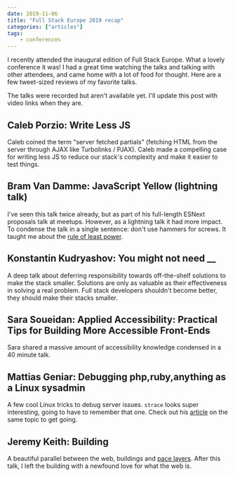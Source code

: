 ```yaml
---
date: 2019-11-06
title: "Full Stack Europe 2019 recap"
categories: ["articles"]
tags:
    - conferences
---
```


I recently attended the inaugural edition of Full Stack Europe. What a lovely conference it was! I had a great time watching the talks and talking with other attendees, and came home with a lot of food for thought. Here are a few tweet-sized reviews of my favorite talks.

<!--more-->

The talks were recorded but aren't available yet. I'll update this post with video links when they are.

## Caleb Porzio: Write Less JS

Caleb coined the term "server fetched partials" (fetching HTML from the server through AJAX like Turbolinks / PJAX). Caleb made a compelling case for writing less JS to reduce our stack's complexity and make it easier to test things.

## Bram Van Damme: JavaScript Yellow (lightning talk)

I've seen this talk twice already, but as part of his full-length ESNext proposals talk at meetups. However, as a lightning talk it had more impact. To condense the talk in a single sentence: don't use hammers for screws. It taught me about the [rule of least power](https://sebastiandedeyne.com/the-rule-of-least-power/).

## Konstantin Kudryashov: You might not need __

A deep talk about deferring responsibility towards off-the-shelf solutions to make the stack smaller. Solutions are only as valuable as their effectiveness in solving a real problem. Full stack developers shouldn't become better, they should make their stacks smaller.

## Sara Soueidan: Applied Accessibility: Practical Tips for Building More Accessible Front-Ends

Sara shared a massive amount of accessibility knowledge condensed in a 40 minute talk.

## Mattias Geniar: Debugging php,ruby,anything as a Linux sysadmin

A few cool Linux tricks to debug server issues. `strace` looks super interesting, going to have to remember that one. Check out his [article](https://ma.ttias.be/linux-application-script-debugging-with-strace/) on the same topic to get going.

## Jeremy Keith: Building

A beautiful parallel between the web, buildings and [pace layers](https://jods.mitpress.mit.edu/pub/issue3-brand). After this talk, I left the building with a newfound love for what the web is.
